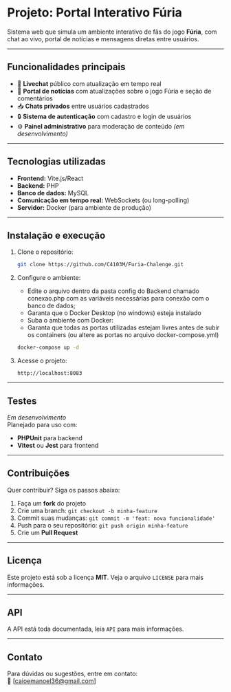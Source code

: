 # Projeto: Portal Interativo Fúria

Sistema web que simula um ambiente interativo de fãs do jogo **Fúria**, com chat ao vivo, portal de notícias e mensagens diretas entre usuários.

---

## Funcionalidades principais

- 💬 **Livechat** público com atualização em tempo real  
- 📰 **Portal de notícias** com atualizações sobre o jogo Fúria e seção de comentários  
- 📥 **Chats privados** entre usuários cadastrados  
- 🔒 **Sistema de autenticação** com cadastro e login de usuários  
- ⚙️ **Painel administrativo** para moderação de conteúdo *(em desenvolvimento)*  

---

## Tecnologias utilizadas

- **Frontend:** Vite.js/React  
- **Backend:** PHP  
- **Banco de dados:** MySQL  
- **Comunicação em tempo real:** WebSockets (ou long-polling)  
- **Servidor:** Docker (para ambiente de produção)  

---

## Instalação e execução

1. Clone o repositório:

    ```bash
    git clone https://github.com/C4103M/Furia-Chalenge.git
    ```

2. Configure o ambiente:
    - Edite o arquivo dentro da pasta config do Backend chamado conexao.php com as variáveis necessárias para conexão com o banco de dados;
    - Garanta que o Docker Desktop (no windows) esteja instalado
    - Suba o ambiente com Docker:
    - Garanta que todas as portas utilizadas estejam livres antes de subir os containers (ou altere as portas no arquivo docker-compose.yml)
    ```bash
    docker-compose up -d
    ```

3. Acesse o projeto:

    ```
    http://localhost:8083
    ```

---

## Testes

*Em desenvolvimento*  
Planejado para uso com:
- **PHPUnit** para backend  
- **Vitest** ou **Jest** para frontend  

---

## Contribuições

Quer contribuir? Siga os passos abaixo:

1. Faça um **fork** do projeto  
2. Crie uma branch: `git checkout -b minha-feature`  
3. Commit suas mudanças: `git commit -m 'feat: nova funcionalidade'`  
4. Push para o seu repositório: `git push origin minha-feature`  
5. Crie um **Pull Request**

---

## Licença

Este projeto está sob a licença **MIT**. Veja o arquivo `LICENSE` para mais informações.

---

## API

A API está toda documentada, leia `API` para mais informações.

---
## Contato

Para dúvidas ou sugestões, entre em contato:  
📧 [caioemanoel36@gmail.com]
